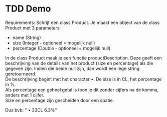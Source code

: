 # TDD Demo 
Requirements:
Schrijf een class Product.
Je maakt een object van de class Product met 3 parameters:
* name (String)
* size (Integer - optioneel = mogelijk null)
* percentage (Double - optioneel = mogelijk null)

In de class Product maak je een functie productDescription.
Deze geeft een beschrijving van de details van het product (size en percentage) als die gegeven zijn.
Indien die beide null zijn, dan wordt een lege string geretourneerd.  
De beschrijving begint met het character •.
De size is in CL, het percentage in %.  
Als percentage een geheel getal is toon je dit zonder cijfers na de komma, anders met 1 cijfer.  
Size en percentage zijn gescheiden door een spatie.

Dus bvb: " • 33CL 6.3%" 
